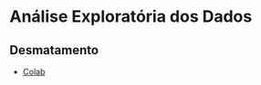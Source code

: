 # Análise Exploratória dos Dados
## Desmatamento
- [Colab](https://colab.research.google.com/drive/1AsiwT2YpcR69EVzump4aTx-ZVmwZ_gA8?usp=sharing)
